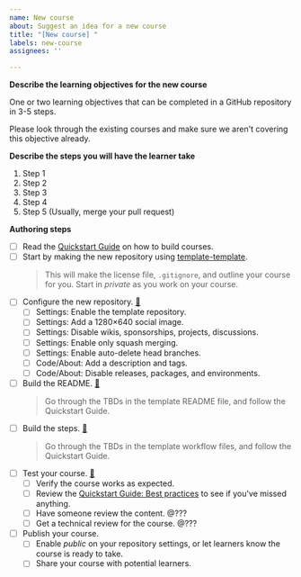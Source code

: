 ```yaml
---
name: New course
about: Suggest an idea for a new course
title: "[New course] "
labels: new-course
assignees: ''

---
```


**Describe the learning objectives for the new course**

One or two learning objectives that can be completed in a GitHub repository in 3-5 steps.

Please look through the existing courses and make sure we aren't covering this objective already.

**Describe the steps you will have the learner take**

1. Step 1
2. Step 2
3. Step 3
4. Step 4
5. Step 5 (Usually, merge your pull request)

<!-- Then create your issue. Follow the steps below after you create the issue. -->

**Authoring steps**

- [ ] Read the [Quickstart Guide](https://github.com/githubpartners/quickstart-guide) on how to build courses.
- [ ] Start by making the new repository using [template-template](https://github.com/githubpartners/template-template).
  > This will make the license file, `.gitignore`, and outline your course for you.
  > Start in _private_ as you work on your course.
- [ ] Configure the new repository. [🔗](https://github.com/githubpartners/quickstart-guide#set-up-your-repository)
  - [ ] Settings: Enable the template repository.
  - [ ] Settings: Add a 1280×640 social image.
  - [ ] Settings: Disable wikis, sponsorships, projects, discussions.
  - [ ] Settings: Enable only squash merging.
  - [ ] Settings: Enable auto-delete head branches.
  - [ ] Code/About: Add a description and tags.
  - [ ] Code/About: Disable releases, packages, and environments.
- [ ] Build the README. [🔗](https://github.com/githubpartners/quickstart-guide#writing-your-readme)
  > Go through the TBDs in the template README file, and follow the Quickstart Guide.
- [ ] Build the steps. [🔗](https://github.com/githubpartners/quickstart-guide#writing-your-actions-workflow-files)
  > Go through the TBDs in the template workflow files, and follow the Quickstart Guide.
- [ ] Test your course. [🔗](https://github.com/githubpartners/quickstart-guide#testing-and-monitoring-your-course)
  - [ ] Verify the course works as expected.
  - [ ] Review the [Quickstart Guide: Best practices](https://github.com/githubpartners/quickstart-guide#best-practices-for-building-courses) to see if you've missed anything.
  - [ ] Have someone review the content. @???
  - [ ] Get a technical review for the course. @???
- [ ] Publish your course.
  - [ ] Enable _public_ on your repository settings, or let learners know the course is ready to take.
  - [ ] Share your course with potential learners.